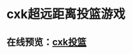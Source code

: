 # cxk超远距离投篮游戏
## 在线预览：<a href="https://ahnuchen.github.io/hungry-schoolmaster/" target="_blank">cxk投篮</a>